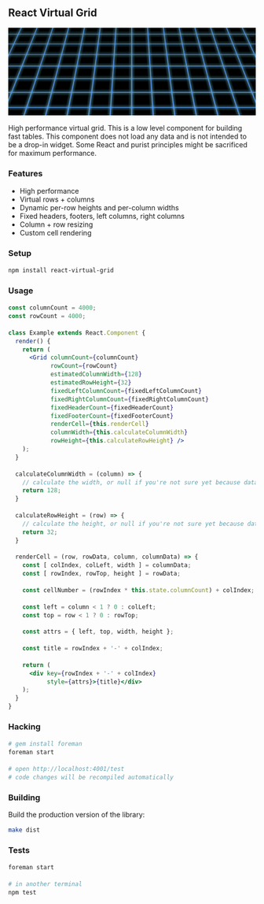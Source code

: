 ## React Virtual Grid

![Clusters of Information](grid.jpg)

High performance virtual grid. This is a low level component for building fast tables. This component does not load any data and is not intended to be a drop-in widget. Some React and purist principles might be sacrificed for maximum performance.

### Features

* High performance
* Virtual rows + columns
* Dynamic per-row heights and per-column widths
* Fixed headers, footers, left columns, right columns
* Column + row resizing
* Custom cell rendering

### Setup

```sh
npm install react-virtual-grid
```

### Usage

```jsx
const columnCount = 4000;
const rowCount = 4000;

class Example extends React.Component {
  render() {
    return (
      <Grid columnCount={columnCount}
            rowCount={rowCount}
            estimatedColumnWidth={128}
            estimatedRowHeight={32}
            fixedLeftColumnCount={fixedLeftColumnCount}
            fixedRightColumnCount={fixedRightColumnCount}
            fixedHeaderCount={fixedHeaderCount}
            fixedFooterCount={fixedFooterCount}
            renderCell={this.renderCell}
            columnWidth={this.calculateColumnWidth}
            rowHeight={this.calculateRowHeight} />
    );
  }

  calculateColumnWidth = (column) => {
    // calculate the width, or null if you're not sure yet because data hasn't loaded
    return 128;
  }

  calculateRowHeight = (row) => {
    // calculate the height, or null if you're not sure yet because data hasn't loaded
    return 32;
  }

  renderCell = (row, rowData, column, columnData) => {
    const [ colIndex, colLeft, width ] = columnData;
    const [ rowIndex, rowTop, height ] = rowData;

    const cellNumber = (rowIndex * this.state.columnCount) + colIndex;

    const left = column < 1 ? 0 : colLeft;
    const top = row < 1 ? 0 : rowTop;

    const attrs = { left, top, width, height };

    const title = rowIndex + '-' + colIndex;

    return (
      <div key={rowIndex + '-' + colIndex}
           style={attrs}>{title}</div>
    );
  }
}
```

### Hacking

```sh
# gem install foreman
foreman start

# open http://localhost:4001/test
# code changes will be recompiled automatically
```

### Building

Build the production version of the library:

```sh
make dist
```

### Tests

```sh
foreman start

# in another terminal
npm test
```
